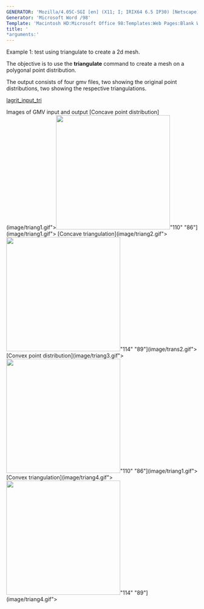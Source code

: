 ```yaml
---
GENERATOR: 'Mozilla/4.05C-SGI [en] (X11; I; IRIX64 6.5 IP30) [Netscape]'
Generator: 'Microsoft Word /98'
Template: 'Macintosh HD:Microsoft Office 98:Templates:Web Pages:Blank Web Page'
title: '
*arguments:'
---
```


Example 1: test using triangulate to create a 2d mesh.

 The objective is to use the **triangulate** command to create a mesh
 on a polygonal point distribution.

 The output consists of four gmv files, two showing the original point
 distributions, two showing the respective triangulations.

 [lagrit\_input\_tri](../lagrit_input_tri)

Images of GMV input and output
[Concave point
distribution](image/triang1.gif"><img height="300" width="300" src="https://lanl.github.io/LaGriT/assets/images/triang1_tn.gif">"110"
"86"](image/triang1.gif">
[Concave
triangulation](image/triang2.gif"><img height="300" width="300" src="https://lanl.github.io/LaGriT/assets/images/triang2_tn.gif">"114"
"89"](image/trans2.gif">
[Convex point
distribution](image/triang3.gif"><img height="300" width="300" src="https://lanl.github.io/LaGriT/assets/images/triang3_tn.gif">"110"
"86"](image/triang1.gif">
[Convex
triangulation](image/triang4.gif"><img height="300" width="300" src="https://lanl.github.io/LaGriT/assets/images/triang4_tn.gif">"114"
"89"](image/triang4.gif">
